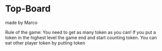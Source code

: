# Top-Board 
made by Marco

Rule of the game:
You need to get as many token as you can!
If you put a token in the highest level the game end and start counting token.
You can eat other player token by putting token 

